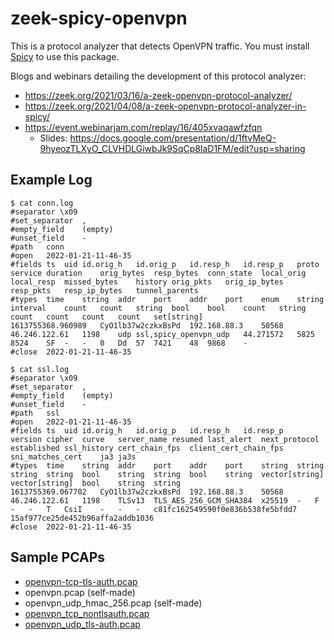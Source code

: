 # zeek-spicy-openvpn

This is a protocol analyzer that detects OpenVPN traffic.
You must install [Spicy](https://docs.zeek.org/projects/spicy/en/latest/)
to use this package.

Blogs and webinars detailing the development of this protocol analyzer:

- <https://zeek.org/2021/03/16/a-zeek-openvpn-protocol-analyzer/>
- <https://zeek.org/2021/04/08/a-zeek-openvpn-protocol-analyzer-in-spicy/>
- <https://event.webinarjam.com/replay/16/405xvaqawfzfqn>
  - Slides: <https://docs.google.com/presentation/d/1ftvMeQ-9hyeozTLXyO_CLVHDLGiwbJk9SqCp8laD1FM/edit?usp=sharing>

## Example Log

```
$ cat conn.log
#separator \x09
#set_separator	,
#empty_field	(empty)
#unset_field	-
#path	conn
#open	2022-01-21-11-46-35
#fields	ts	uid	id.orig_h	id.orig_p	id.resp_h	id.resp_p	proto	service	duration	orig_bytes	resp_bytes	conn_state	local_orig	local_resp	missed_bytes	history	orig_pkts	orig_ip_bytes	resp_pkts	resp_ip_bytes	tunnel_parents
#types	time	string	addr	port	addr	port	enum	string	interval	count	count	string	bool	bool	count	string	count	count	count	count	set[string]
1613755368.960989	CyO1lb37w2czkxBsPd	192.168.88.3	50568	46.246.122.61	1198	udp	ssl,spicy_openvpn_udp	44.271572	5825	8524	SF	-	-	0	Dd	57	7421	48	9868	-
#close	2022-01-21-11-46-35

$ cat ssl.log
#separator \x09
#set_separator	,
#empty_field	(empty)
#unset_field	-
#path	ssl
#open	2022-01-21-11-46-35
#fields	ts	uid	id.orig_h	id.orig_p	id.resp_h	id.resp_p	version	cipher	curve	server_name	resumed	last_alert	next_protocol	established	ssl_history	cert_chain_fps	client_cert_chain_fps	sni_matches_cert	ja3	ja3s
#types	time	string	addr	port	addr	port	string	string	string	string	bool	string	string	bool	string	vector[string]	vector[string]	bool	string	string
1613755369.067702	CyO1lb37w2czkxBsPd	192.168.88.3	50568	46.246.122.61	1198	TLSv13	TLS_AES_256_GCM_SHA384	x25519	-	F	-	-	T	CsiI	-	-	-	c81fc162549590f0e836b538fe5bfdd7	15af977ce25de452b96affa2addb1036
#close	2022-01-21-11-46-35
```

## Sample PCAPs

- [openvpn-tcp-tls-auth.pcap](https://wiki.wireshark.org/SampleCaptures?action=AttachFile&do=get&target=OpenVPN_TCP_tls-auth.pcapng)
- openvpn.pcap (self-made)
- openvpn_udp_hmac_256.pcap (self-made)
- [openvpn_tcp_nontlsauth.pcap](https://bugs.wireshark.org/bugzilla/attachment.cgi?id=9840)
- [openvpn_udp_tls-auth.pcap](https://wiki.wireshark.org/SampleCaptures?action=AttachFile&do=get&target=OpenVPN_UDP_tls-auth.pcapng)
